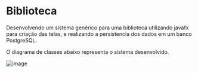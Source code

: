 # Biblioteca

Desenvolvendo um sistema genérico para uma biblioteca utilizando javafx para criação das telas, e realizando a persistencia dos dados em um banco PostgreSQL.

O diagrama de classes abaixo representa o sistema desenvolvido.

![image](https://user-images.githubusercontent.com/74268252/119891537-7697b300-bf0f-11eb-8e4a-3b414e3bc3be.png)
